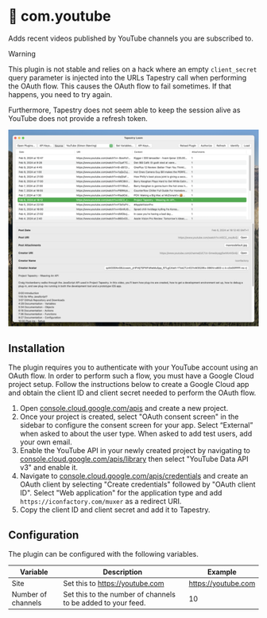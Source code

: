 # 🔌 com.youtube

Adds recent videos published by YouTube channels you are subscribed to.

> [!WARNING]  
> This plugin is not stable and relies on a hack where an empty `client_secret` query parameter is injected into the URLs Tapestry call when performing the OAuth flow. This causes the OAuth flow to fail sometimes. If that happens, you need to try again.
>
> Furthermore, Tapestry does not seem able to keep the session alive as YouTube does not provide a refresh token.

<img src="screenshot.png" width="650" />

## Installation

The plugin requires you to authenticate with your YouTube account using an OAuth flow.
In order to perform such a flow, you must have a Google Cloud project setup.
Follow the instructions below to create a Google Cloud app and obtain the client ID and client secret needed to perform the OAuth flow.

1. Open [console.cloud.google.com/apis](https://console.cloud.google.com/apis) and create a new project.
2. Once your project is created, select "OAuth consent screen" in the sidebar to configure the consent screen for your app. Select “External” when asked to about the user type. When asked to add test users, add your own email.
5. Enable the YouTube API in your newly created project by navigating to [console.cloud.google.com/apis/library](https://console.cloud.google.com/apis/library) then select "YouTube Data API v3" and enable it.
3. Navigate to [console.cloud.google.com/apis/credentials](https://console.cloud.google.com/apis/credentials) and create an OAuth client by selecting "Create credentials" followed by "OAuth client ID". Select "Web application" for the application type and add `https://iconfactory.com/muxer` as a redirect URI.
4. Copy the client ID and client secret and add it to Tapestry.

## Configuration

The plugin can be configured with the following variables.

|Variable|Description|Example|
|-|-|-|
|Site|Set this to https://youtube.com|https://youtube.com|
|Number of channels|Set this to the number of channels to be added to your feed.|10|
